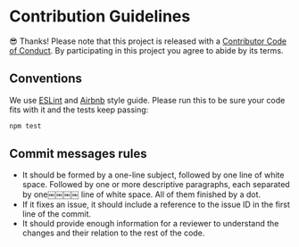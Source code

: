 # Contribution Guidelines
:sunglasses: Thanks! Please note that this project is released with a [Contributor Code of Conduct](CODE_OF_CONDUCT.md). By participating in this project you agree to abide by its terms.

## Conventions
We use [ESLint](http://eslint.org/) and [Airbnb](https://github.com/airbnb/javascript) style guide. Please run this to be sure your code fits with it and the tests keep passing:

```sh
npm test
```

## Commit messages rules
- It should be formed by a one-line subject, followed by one line of white space. Followed by one or more descriptive paragraphs, each separated by one￼￼￼￼ line of white space. All of them finished by a dot.
- If it fixes an issue, it should include a reference to the issue ID in the first line of the commit.
- It should provide enough information for a reviewer to understand the changes and their relation to the rest of the code.
